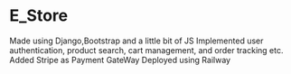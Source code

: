 # E_Store
Made using Django,Bootstrap and a little bit of JS
Implemented user authentication, product search, cart management, and order tracking etc.
Added Stripe as Payment GateWay
Deployed using Railway
